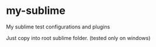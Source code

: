 # my-sublime
My sublime test configurations and plugins

Just copy into root sublime folder. (tested only on windows)
